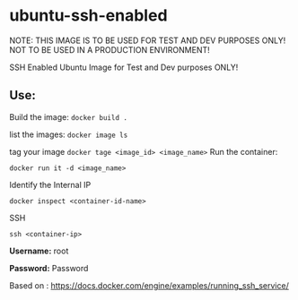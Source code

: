 # ubuntu-ssh-enabled

NOTE: THIS IMAGE IS TO BE USED FOR TEST AND DEV PURPOSES ONLY! NOT TO BE USED IN A PRODUCTION ENVIRONMENT!

SSH Enabled Ubuntu Image for Test and Dev purposes ONLY!

## Use:
Build the image:
```docker build .```

 list the images:
 ```docker image ls```

 tag your image 
 ```docker tage <image_id> <image_name>```
Run the container:

```docker run it -d <image_name>```

Identify the Internal IP

```docker inspect <container-id-name>```

SSH

```ssh <container-ip>```

**Username:** root

**Password:** Password

Based on : https://docs.docker.com/engine/examples/running_ssh_service/